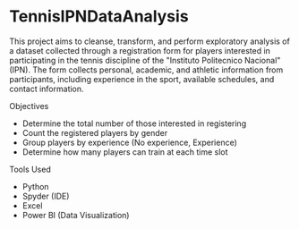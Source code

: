 # TennisIPNDataAnalysis

This project aims to cleanse, transform, and perform exploratory analysis of a dataset collected through a registration form for players interested in participating in the tennis discipline of the "Instituto Politecnico Nacional" (IPN). The form collects personal, academic, and athletic information from participants, including experience in the sport, available schedules, and contact information.

Objectives

- Determine the total number of those interested in registering
- Count the registered players by gender
- Group players by experience (No experience, Experience)
- Determine how many players can train at each time slot

Tools Used

- Python
- Spyder (IDE)
- Excel
- Power BI (Data Visualization)
